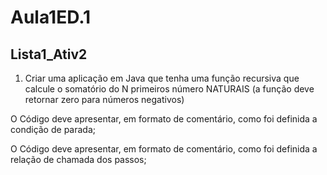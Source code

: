 # Aula1ED.1
## Lista1_Ativ2
1. Criar uma aplicação em Java que tenha uma função recursiva que calcule o somatório do N primeiros número NATURAIS (a função deve retornar zero para números negativos)

   
O Código deve apresentar, em formato de comentário, como foi definida a condição de parada;

O Código deve apresentar, em formato de comentário, como foi definida a relação de chamada dos passos;
